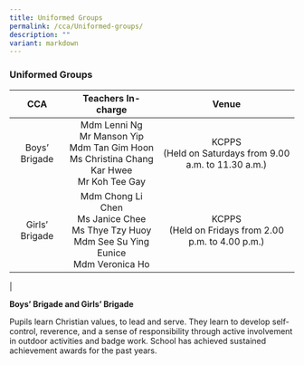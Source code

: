 ```yaml
---
title: Uniformed Groups
permalink: /cca/Uniformed-groups/
description: ""
variant: markdown
---
```

### **Uniformed Groups**

|       CCA      |                                           Teachers In-charge                                          |                     Venue                     |
|:--------------:|:-----------------------------------------------------------------------------------------------------:|:---------------------------------------------:|
|  Boys’ Brigade | Mdm Lenni Ng<br> Mr Manson Yip<br> Mdm Tan Gim Hoon<br> Ms Christina Chang Kar Hwee<br> Mr Koh Tee Gay<br> |KCPPS <br>(Held on Saturdays from 9.00 a.m. to 11.30 a.m.) |
| Girls’ Brigade |              Mdm Chong Li Chen<br> Ms Janice Chee<br> Ms Thye Tzy Huoy<br>Mdm See Su Ying Eunice<br>Mdm Veronica Ho         | KCPPS<br> (Held on Fridays from 2.00 p.m. to 4.00 p.m.)    |
|

**Boys’ Brigade and Girls’ Brigade**

Pupils learn Christian values, to lead and serve. They learn to develop self-control, reverence, and a sense of responsibility through active involvement in outdoor activities and badge work. School has achieved sustained achievement awards for the past years.